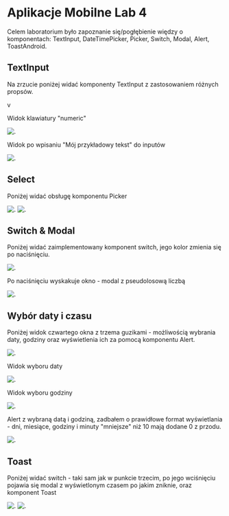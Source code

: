 # Aplikacje Mobilne Lab 4

Celem laboratorium było zapoznanie się/pogłębienie więdzy o komponentach: TextInput, DateTimePicker, Picker, Switch, Modal, Alert, ToastAndroid.

## TextInput
Na zrzucie poniżej widać komponenty TextInput z zastosowaniem różnych propsów.

v

Widok klawiatury "numeric"

![.](screenshots/textInput2.jpg)

Widok po wpisaniu "Mój przykładowy tekst" do inputów

![.](screenshots/textInput3.jpg)

## Select
Poniżej widać obsługę komponentu Picker

![.](screenshots/select1.jpg)
![.](screenshots/select2.jpg)

## Switch & Modal
Poniżej widać zaimplementowany komponent switch, jego kolor zmienia się po naciśnięciu.

![.](screenshots/switch1.jpg)

Po naciśnięciu wyskakuje okno - modal z pseudolosową liczbą

![.](screenshots/switch2.jpg)

## Wybór daty i czasu
Poniżej widok czwartego okna z trzema guzikami - możliwością wybrania daty, godziny oraz wyświetlenia ich za pomocą komponentu Alert.

![.](screenshots/dateTime1.jpg)

Widok wyboru daty

![.](screenshots/dateTime2.jpg)

Widok wyboru godziny

![.](screenshots/dateTime3.jpg)

Alert z wybraną datą i godziną, zadbałem  o prawidłowe format wyświetlania - dni, miesiące, godziny i minuty "mniejsze" niż 10 mają dodane 0 z przodu.

![.](screenshots/dateTime4.jpg)

## Toast

Poniżej widać switch - taki sam jak w punkcie trzecim, po jego wciśnięciu pojawia się modal z wyświetlonym czasem po jakim zniknie, oraz komponent Toast

![.](screenshots/toast1.jpg)
![.](screenshots/toast2.jpg)
